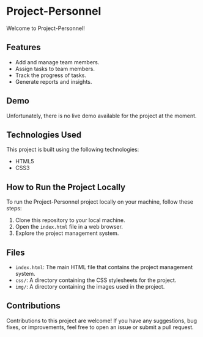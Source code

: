 # Project-Personnel

Welcome to Project-Personnel! 

## Features

- Add and manage team members.
- Assign tasks to team members.
- Track the progress of tasks.
- Generate reports and insights.

## Demo

Unfortunately, there is no live demo available for the project at the moment.

## Technologies Used

This project is built using the following technologies:

- HTML5
- CSS3

## How to Run the Project Locally

To run the Project-Personnel project locally on your machine, follow these steps:

1. Clone this repository to your local machine.
2. Open the `index.html` file in a web browser.
3. Explore the project management system.

## Files

- `index.html`: The main HTML file that contains the project management system.
- `css/`: A directory containing the CSS stylesheets for the project.
- `img/`: A directory containing the images used in the project.

## Contributions

Contributions to this project are welcome! If you have any suggestions, bug fixes, or improvements, feel free to open an issue or submit a pull request.


